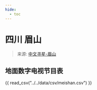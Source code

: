 ```yaml
---
hide:
  - toc
---
```


# 四川 眉山

> 来源: [中文寻星-眉山](http://dtmb.saoing.com/meishan.htm)

## 地面数字电视节目表

{{ read_csv("../../data/csv/meishan.csv") }}
